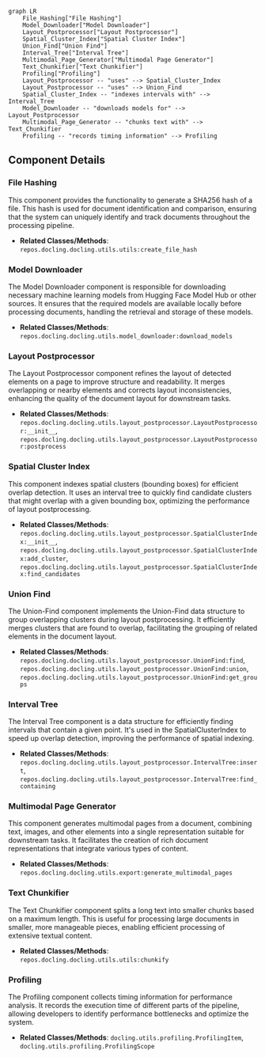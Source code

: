 ```mermaid
graph LR
    File_Hashing["File Hashing"]
    Model_Downloader["Model Downloader"]
    Layout_Postprocessor["Layout Postprocessor"]
    Spatial_Cluster_Index["Spatial Cluster Index"]
    Union_Find["Union Find"]
    Interval_Tree["Interval Tree"]
    Multimodal_Page_Generator["Multimodal Page Generator"]
    Text_Chunkifier["Text Chunkifier"]
    Profiling["Profiling"]
    Layout_Postprocessor -- "uses" --> Spatial_Cluster_Index
    Layout_Postprocessor -- "uses" --> Union_Find
    Spatial_Cluster_Index -- "indexes intervals with" --> Interval_Tree
    Model_Downloader -- "downloads models for" --> Layout_Postprocessor
    Multimodal_Page_Generator -- "chunks text with" --> Text_Chunkifier
    Profiling -- "records timing information" --> Profiling
```

## Component Details

### File Hashing
This component provides the functionality to generate a SHA256 hash of a file. This hash is used for document identification and comparison, ensuring that the system can uniquely identify and track documents throughout the processing pipeline.
- **Related Classes/Methods**: `repos.docling.docling.utils.utils:create_file_hash`

### Model Downloader
The Model Downloader component is responsible for downloading necessary machine learning models from Hugging Face Model Hub or other sources. It ensures that the required models are available locally before processing documents, handling the retrieval and storage of these models.
- **Related Classes/Methods**: `repos.docling.docling.utils.model_downloader:download_models`

### Layout Postprocessor
The Layout Postprocessor component refines the layout of detected elements on a page to improve structure and readability. It merges overlapping or nearby elements and corrects layout inconsistencies, enhancing the quality of the document layout for downstream tasks.
- **Related Classes/Methods**: `repos.docling.docling.utils.layout_postprocessor.LayoutPostprocessor:__init__`, `repos.docling.docling.utils.layout_postprocessor.LayoutPostprocessor:postprocess`

### Spatial Cluster Index
This component indexes spatial clusters (bounding boxes) for efficient overlap detection. It uses an interval tree to quickly find candidate clusters that might overlap with a given bounding box, optimizing the performance of layout postprocessing.
- **Related Classes/Methods**: `repos.docling.docling.utils.layout_postprocessor.SpatialClusterIndex:__init__`, `repos.docling.docling.utils.layout_postprocessor.SpatialClusterIndex:add_cluster`, `repos.docling.docling.utils.layout_postprocessor.SpatialClusterIndex:find_candidates`

### Union Find
The Union-Find component implements the Union-Find data structure to group overlapping clusters during layout postprocessing. It efficiently merges clusters that are found to overlap, facilitating the grouping of related elements in the document layout.
- **Related Classes/Methods**: `repos.docling.docling.utils.layout_postprocessor.UnionFind:find`, `repos.docling.docling.utils.layout_postprocessor.UnionFind:union`, `repos.docling.docling.utils.layout_postprocessor.UnionFind:get_groups`

### Interval Tree
The Interval Tree component is a data structure for efficiently finding intervals that contain a given point. It's used in the SpatialClusterIndex to speed up overlap detection, improving the performance of spatial indexing.
- **Related Classes/Methods**: `repos.docling.docling.utils.layout_postprocessor.IntervalTree:insert`, `repos.docling.docling.utils.layout_postprocessor.IntervalTree:find_containing`

### Multimodal Page Generator
This component generates multimodal pages from a document, combining text, images, and other elements into a single representation suitable for downstream tasks. It facilitates the creation of rich document representations that integrate various types of content.
- **Related Classes/Methods**: `repos.docling.docling.utils.export:generate_multimodal_pages`

### Text Chunkifier
The Text Chunkifier component splits a long text into smaller chunks based on a maximum length. This is useful for processing large documents in smaller, more manageable pieces, enabling efficient processing of extensive textual content.
- **Related Classes/Methods**: `repos.docling.docling.utils.utils:chunkify`

### Profiling
The Profiling component collects timing information for performance analysis. It records the execution time of different parts of the pipeline, allowing developers to identify performance bottlenecks and optimize the system.
- **Related Classes/Methods**: `docling.utils.profiling.ProfilingItem`, `docling.utils.profiling.ProfilingScope`
